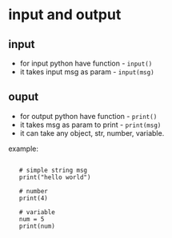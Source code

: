 # input and output 

## input 

- for input python have function -  ` input() ` 
- it takes input msg as param - ` input(msg) `


## ouput

- for output python have function - ` print() `
- it takes msg as param to print -  ` print(msg) `
- it can take any object, str, number, variable.

example:
 ```

    # simple string msg 
    print("hello world")

    # number 
    print(4)

    # variable
    num = 5
    print(num)  
```






